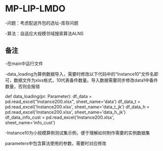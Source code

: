 # MP-LIP-LMDO

-问题：考虑配送外包的选址-库存问题

-算法：自适应大规模邻域搜索算法ALNS

## 备注

-在main中运行文件

-data_loading为算例数据导入，需要时修改以下代码中的“Instance10"文件名即可，数据文件为xlxs格式，10代表备件数量。导入数据需要同步修改data1中备件数量，否则会报错

def data_loading(pr: Parameter):
df_data = pd.read_excel("Instance200.xlsx", sheet_name='data')
df_data_t = pd.read_excel('Instance200.xlsx', sheet_name='data_t_jk')
df_data_h = pd.read_excel('Instance200.xlsx', sheet_name='data_h_jk')
df_data_info_cust = pd.read_excel('Instance200.xlsx', sheet_name='info_cust')

-Instance10为小规模算例测试集示例，便于理解如何制作需要的实例数据集

parameters中包含算法使用的参数，需要时对应修改
